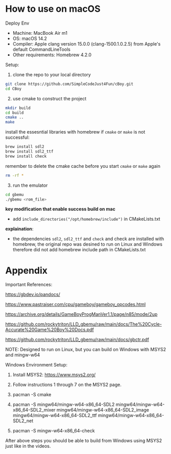 # How to use on macOS
Deploy Env
- Machine: MacBook Air m1
- OS: macOS 14.2
- Compiler: Apple clang version 15.0.0 (clang-1500.1.0.2.5) from Apple's default CommandLineTools
- Other requirements: Homebrew 4.2.0
  
Setup:
1. clone the repo to your local directory 
```bash
git clone https://github.com/SimpleCodeJust4Fun/cBoy.git
cd CBoy
```
2. use cmake to construct the project
```bash
mkdir build
cd build
cmake ..
make
```
install the essesntial libraries with homebrew if `cmake` or `make` is not successful:
```bash
brew install sdl2
brew install sdl2_ttf
brew install check
```
remember to delete the cmake cache before you start `cmake` or `make` again
```bash
rm -rf *
```
3. run the emulator
```bash
cd gbemu
./gbemu <rom_file>
```
**key modification that enable success build on mac**
- add `include_directories("/opt/homebrew/include")` in CMakeLists.txt
  
**explaination**:
- the dependencies `sdl2`, `sdl2_ttf` and `check` and check are installed with homebrew, the original repo was desined to run on Linux and Windows therefore did not add homebrew include path in CMakeLists.txt
# Appendix

Important References:

https://gbdev.io/pandocs/

https://www.pastraiser.com/cpu/gameboy/gameboy_opcodes.html

https://archive.org/details/GameBoyProgManVer1.1/page/n85/mode/2up

https://github.com/rockytriton/LLD_gbemu/raw/main/docs/The%20Cycle-Accurate%20Game%20Boy%20Docs.pdf

https://github.com/rockytriton/LLD_gbemu/raw/main/docs/gbctr.pdf


NOTE: Designed to run on Linux, but you can build on Windows with MSYS2 and mingw-w64

Windows Environment Setup:

1. Install MSYS2:  https://www.msys2.org/

2. Follow instructions 1 through 7 on the MSYS2 page.

3. pacman -S cmake

4. pacman -S mingw64/mingw-w64-x86_64-SDL2 mingw64/mingw-w64-x86_64-SDL2_mixer mingw64/mingw-w64-x86_64-SDL2_image mingw64/mingw-w64-x86_64-SDL2_ttf mingw64/mingw-w64-x86_64-SDL2_net

5. pacman -S mingw-w64-x86_64-check

After above steps you should be able to build from Windows using MSYS2 just like in the videos.
